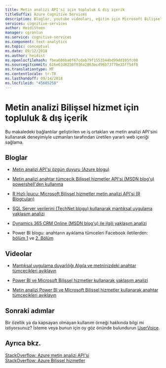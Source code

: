 ```yaml
---
title: Metin analizi API'si için topluluk & dış içerik
titleSuffix: Azure Cognitive Services
description: Bloglar, youtube videoları, eğitim için Microsoft Bilişsel hizmetler metin analizi API'sini Azure iş ortağı.
services: cognitive-services
author: HeidiSteen
manager: cgronlun
ms.service: cognitive-services
ms.component: text-analytics
ms.topic: conceptual
ms.date: 09/12/2018
ms.author: heidist
ms.openlocfilehash: fbea686ba0f67cdab79f1553344bd99dd105fc00
ms.sourcegitcommit: 616e63d6258f036a2863acd96b73770e35ff54f8
ms.translationtype: MT
ms.contentlocale: tr-TR
ms.lasthandoff: 09/14/2018
ms.locfileid: "45605258"
---
```

# <a name="external--community-content-for-the-text-analytics-cognitive-service"></a>Metin analizi Bilişsel hizmet için topluluk & dış içerik

 Bu makaledeki bağlantılar geliştirilen ve iş ortakları ve metin analizi API'sini kullanarak deneyimiyle uzmanları tarafından üretilen yararlı web içeriği sağlama.

## <a name="blogs"></a>Bloglar

+ [Metin analizi API'si özgün duyuru (Azure blogu)](https://blogs.technet.microsoft.com/machinelearning/2015/04/08/introducing-text-analytics-in-the-azure-ml-marketplace/)

+ [Metin analizi anahtar tümcecik Bilişsel hizmetler API'si (MSDN blog'u) powershell'den kullanma](https://blogs.msdn.microsoft.com/riteshmodi/2017/03/24/text-analytics-key-phrase-cognitive-services-powershell/)

+ [R Hızlı İpucu: Microsoft Bilişsel hizmetler metin analizi API'si (R Blogcuları)](https://www.r-bloggers.com/r-quick-tip-microsoft-cognitive-services-text-analytics-api/)

+ [SQL Server verilerini (TechNet blogu) kullanarak mantıksal uygulama yaklaşım analizi](https://social.technet.microsoft.com/wiki/contents/articles/36074.logic-apps-with-azure-cognitive-service.aspx)

+ [Dynamics 365 CRM Online (MSDN blog'u) ile ilgili yaklaşım analizi](https://blogs.msdn.microsoft.com/geoffreyinnis/2016/07/11/sentiment-analysis-in-usd-with-cognitive-services-text-analytics/) 

+ Power BI blogu: anahtarın ayıklama tümceleri Facebook iletilerden: [bölüm 1](https://community.powerbi.com/t5/Community-Blog/Text-Analytics-in-Power-BI-Extraction-of-key-phrases-from/ba-p/88483) ve [2. Bölüm](https://community.powerbi.com/t5/Community-Blog/Text-Analytics-in-Power-BI-Extraction-of-key-phrases-from/ba-p/88487)

## <a name="videos"></a>Videolar

+ [Mantıksal uygulama duyarlılığı Algıla ve metninizdeki anahtar tümcecikleri ayıklayın](https://www.youtube.com/watch?v=jVN9NObAzgk)

+ [Power BI ve Microsoft Bilişsel hizmetler kullanarak yaklaşım analizi](https://www.youtube.com/watch?v=gJ1j3N7Y75k)

+ [Metin analizi Power BI ve Microsoft Bilişsel hizmetler kullanarak anahtar tümcecikleri ayıklayın](https://www.youtube.com/watch?v=R_-1TB2BF14)

## <a name="next-steps"></a>Sonraki adımlar

Bir özellik ya da kapsayan olmayan kullanım örneği hakkında bilgi mi istiyorsunuz? İsteme veya bunun için oy göz önünde bulundurun [UserVoice](https://cognitive.uservoice.com/forums/555922-text-analytics). 

## <a name="see-also"></a>Ayrıca bkz.

 [StackOverflow: Azure metin analizi API'si](https://stackoverflow.com/questions/tagged/text-analytics-api)   
 [StackOverflow: Azure Bilişsel hizmetler](http://stackoverflow.com/questions/tagged/microsoft-cognitive)
